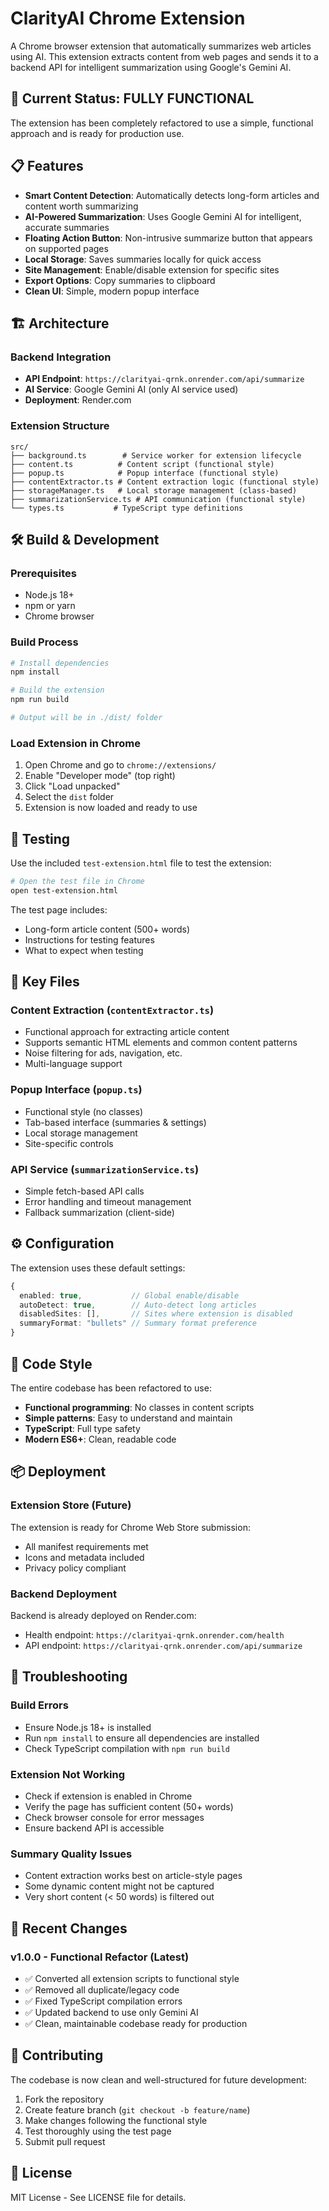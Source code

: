 # ClarityAI Chrome Extension

A Chrome browser extension that automatically summarizes web articles using AI. This extension extracts content from web pages and sends it to a backend API for intelligent summarization using Google's Gemini AI.

## 🚀 Current Status: **FULLY FUNCTIONAL**

The extension has been completely refactored to use a simple, functional approach and is ready for production use.

## 📋 Features

- **Smart Content Detection**: Automatically detects long-form articles and content worth summarizing
- **AI-Powered Summarization**: Uses Google Gemini AI for intelligent, accurate summaries
- **Floating Action Button**: Non-intrusive summarize button that appears on supported pages
- **Local Storage**: Saves summaries locally for quick access
- **Site Management**: Enable/disable extension for specific sites
- **Export Options**: Copy summaries to clipboard
- **Clean UI**: Simple, modern popup interface

## 🏗️ Architecture

### Backend Integration

- **API Endpoint**: `https://clarityai-qrnk.onrender.com/api/summarize`
- **AI Service**: Google Gemini AI (only AI service used)
- **Deployment**: Render.com

### Extension Structure

```
src/
├── background.ts        # Service worker for extension lifecycle
├── content.ts          # Content script (functional style)
├── popup.ts            # Popup interface (functional style)
├── contentExtractor.ts # Content extraction logic (functional style)
├── storageManager.ts   # Local storage management (class-based)
├── summarizationService.ts # API communication (functional style)
└── types.ts           # TypeScript type definitions
```

## 🛠️ Build & Development

### Prerequisites

- Node.js 18+
- npm or yarn
- Chrome browser

### Build Process

```bash
# Install dependencies
npm install

# Build the extension
npm run build

# Output will be in ./dist/ folder
```

### Load Extension in Chrome

1. Open Chrome and go to `chrome://extensions/`
2. Enable "Developer mode" (top right)
3. Click "Load unpacked"
4. Select the `dist` folder
5. Extension is now loaded and ready to use

## 🧪 Testing

Use the included `test-extension.html` file to test the extension:

```bash
# Open the test file in Chrome
open test-extension.html
```

The test page includes:

- Long-form article content (500+ words)
- Instructions for testing features
- What to expect when testing

## 📁 Key Files

### Content Extraction (`contentExtractor.ts`)

- Functional approach for extracting article content
- Supports semantic HTML elements and common content patterns
- Noise filtering for ads, navigation, etc.
- Multi-language support

### Popup Interface (`popup.ts`)

- Functional style (no classes)
- Tab-based interface (summaries & settings)
- Local storage management
- Site-specific controls

### API Service (`summarizationService.ts`)

- Simple fetch-based API calls
- Error handling and timeout management
- Fallback summarization (client-side)

## ⚙️ Configuration

The extension uses these default settings:

```typescript
{
  enabled: true,           // Global enable/disable
  autoDetect: true,        // Auto-detect long articles
  disabledSites: [],       // Sites where extension is disabled
  summaryFormat: "bullets" // Summary format preference
}
```

## 🔧 Code Style

The entire codebase has been refactored to use:

- **Functional programming**: No classes in content scripts
- **Simple patterns**: Easy to understand and maintain
- **TypeScript**: Full type safety
- **Modern ES6+**: Clean, readable code

## 📦 Deployment

### Extension Store (Future)

The extension is ready for Chrome Web Store submission:

- All manifest requirements met
- Icons and metadata included
- Privacy policy compliant

### Backend Deployment

Backend is already deployed on Render.com:

- Health endpoint: `https://clarityai-qrnk.onrender.com/health`
- API endpoint: `https://clarityai-qrnk.onrender.com/api/summarize`

## 🐛 Troubleshooting

### Build Errors

- Ensure Node.js 18+ is installed
- Run `npm install` to ensure all dependencies are installed
- Check TypeScript compilation with `npm run build`

### Extension Not Working

- Check if extension is enabled in Chrome
- Verify the page has sufficient content (50+ words)
- Check browser console for error messages
- Ensure backend API is accessible

### Summary Quality Issues

- Content extraction works best on article-style pages
- Some dynamic content might not be captured
- Very short content (< 50 words) is filtered out

## 📝 Recent Changes

### v1.0.0 - Functional Refactor (Latest)

- ✅ Converted all extension scripts to functional style
- ✅ Removed all duplicate/legacy code
- ✅ Fixed TypeScript compilation errors
- ✅ Updated backend to use only Gemini AI
- ✅ Clean, maintainable codebase ready for production

## 🤝 Contributing

The codebase is now clean and well-structured for future development:

1. Fork the repository
2. Create feature branch (`git checkout -b feature/name`)
3. Make changes following the functional style
4. Test thoroughly using the test page
5. Submit pull request

## 📄 License

MIT License - See LICENSE file for details.
